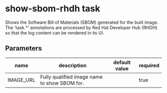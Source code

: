 # show-sbom-rhdh task

Shows the Software Bill of Materials (SBOM) generated for the built image.
The 'task.*' annotations are processed by Red Hat Developer Hub (RHDH) so that the log content can be rendered in its UI.

## Parameters
|name|description|default value|required|
|---|---|---|---|
|IMAGE_URL|Fully qualified image name to show SBOM for.||true|

